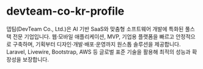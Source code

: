 # devteam-co-kr-profile
뎁팀(DevTeam Co., Ltd.)은 AI 기반 SaaS와 맞춤형 소프트웨어 개발에 특화된 풀스택 전문 기업입니다. 웹·모바일 애플리케이션, MVP, 기업용 플랫폼을 빠르고 안정적으로 구축하며, 기획부터 디자인·개발·배포·운영까지 원스톱 솔루션을 제공합니다. Laravel, Livewire, Bootstrap, AWS 등 글로벌 표준 기술을 활용해 최적의 성능과 확장성을 보장합니다.

